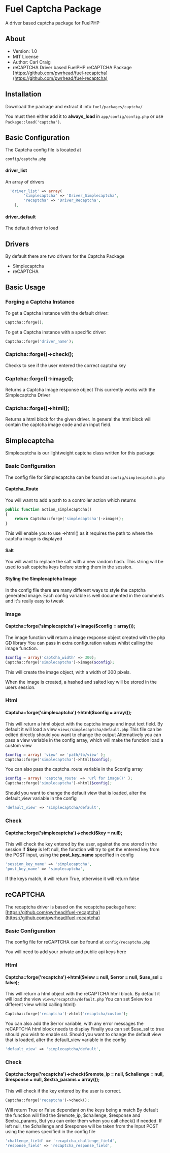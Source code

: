 # Fuel Captcha Package

A driver based captcha package for FuelPHP

## About
* Version: 1.0
* MIT License
* Author: Carl Craig
* reCAPTCHA Driver based FuelPHP reCAPTCHA Package [https://github.com/pwrhead/fuel-recaptcha](https://github.com/pwrhead/fuel-recaptcha)

## Installation

Download the package and extract it into `fuel/packages/captcha/`

You must then either add it to __always_load__ in `app/config/config.php` or use `Package::load('captcha')`.

## Basic Configuration

The Captcha config file is located at

`config/captcha.php`

#### driver_list

An array of drivers

```php
  'driver_list' => array(
		'simplecaptcha' => 'Driver_Simplecaptcha',
		'recaptcha' => 'Driver_Recaptcha',
	),
```

#### driver_default

The default driver to load

## Drivers

By default there are two drivers for the Captcha Package

* Simplecaptcha
* reCAPTCHA

## Basic Usage

### Forging a Captcha Instance
To get a Captcha instance with the default driver:
```php
Captcha::forge();
```
To get a Captcha instance with a specific driver:
```php
Captcha::forge('driver_name');
```
### Captcha::forge()->check();
Checks to see if the user entered the correct captcha key

### Captcha::forge()->image();
Returns a Captcha Image response object
This currently works with the Simplecaptcha Driver

### Captcha::forge()->html();
Returns a html block for the given driver. In general the html block will contain the captcha image code and an input field.

## Simplecaptcha
Simplecaptcha is our lightweight captcha class written for this package

### Basic Configuration
The config file for Simplecaptcha can be found at `config/simplecaptcha.php`
#### Captcha_Route
You will want to add a path to a controller action which returns
```php
public function action_simplecaptcha()
{
	return Captcha::forge('simplecaptcha')->image();
}
```
This will enable you to use ->html() as it requires the path to where the captcha image is displayed

#### Salt
You will want to replace the salt with a new random hash.
This string will be used to salt captcha keys before storing them in the session.

#### Styling the Simplecaptcha Image
In the config file there are many different ways to style the captcha generated image.
Each config variable is well documented in the comments and it's really easy to tweak

### Image
#### Captcha::forge('simplecaptcha')->image($config = array());
The image function will return a image response object created with the php GD library
You can pass in extra configuration values whilst calling the image function.
```php
$config = array('captcha_width' => 300);
Captcha::forge('simplecaptcha')->image($config);
```
This will create the image object, with a width of 300 pixels.

When the image is created, a hashed and salted key will be stored in the users session.

### Html
#### Captcha::forge('simplecaptcha')->html($config = array());
This will return a html object with the captcha image and input text field.
By default it will load a view `views/simplecaptcha/default.php`
This file can be edited directly should you want to change the output
Alternatively you can pass a view variable in the config array, which will make the function load a custom view
```php
$config = array( 'view' => 'path/to/view' );
Captcha::forge('simplecaptcha')->html($config);
```
You can also pass the captcha_route variable in the $config array
```php
$config = array( 'captcha_route' => 'url for image()' );
Captcha::forge('simplecaptcha')->html($config);
```
Should you want to change the default view that is loaded, alter the default_view variable in the config
```php
'default_view' => 'simplecaptcha/default',
```

### Check
#### Captcha::forge('simplecaptcha')->check($key = null);
This will check the key entered by the user, against the one stored in the session
If __$key__ is left null, the function will try to get the entered key from the POST input, using the __post_key_name__ specified in config
```php
'session_key_name' => 'simplecaptcha',
'post_key_name' => 'simplecaptcha',
```
If the keys match, it will return True, otherwise it will return false

## reCAPTCHA
The recaptcha driver is based on the recaptcha package here: [https://github.com/pwrhead/fuel-recaptcha](https://github.com/pwrhead/fuel-recaptcha)

### Basic Configuration
The config file for reCAPTCHA can be found at `config/recaptcha.php`

You will need to add your private and public api keys here

### Html
#### Captcha::forge('recaptcha')->html($view = null, $error = null, $use_ssl = false);
This will return a html object with the reCAPTCHA html block.
By default it will load the view `views/recaptcha/default.php`
You can set $view to a different view whilst calling html()
```php
Captcha::forge('recaptcha')->html('recaptcha/custom');
```
You can also add the $error variable, with any error messages the reCAPTCHA html block needs to display
Finally you can set $use_ssl to true should you wish to enable ssl.
Should you want to change the default view that is loaded, alter the default_view variable in the config
```php
'default_view' => 'simplecaptcha/default',
```

### Check
#### Captcha::forge('recaptcha')->check($remote_ip = null, $challenge = null, $response = null, $extra_params = array());

This will check if the key entered by the user is correct.
```php
Captcha::forge('recaptcha')->check();
```
Will return True or False dependant on the keys being a match
By default the function will find the $remote_ip, $challenge, $response and $extra_params,
But you can enter them when you call check() if needed.
If left null, the $challenge and $response will be taken from the Input POST using the names specified in the config file
```php
'challenge_field' => 'recaptcha_challenge_field',
'response_field' => 'recaptcha_response_field',
```

